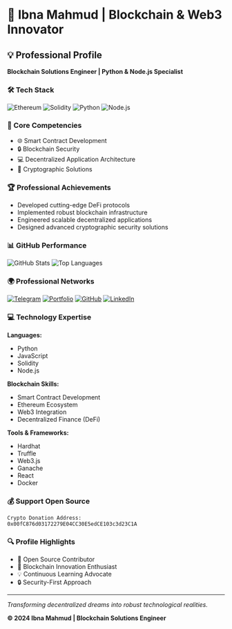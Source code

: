 # 🚀 Ibna Mahmud | Blockchain & Web3 Innovator

## 💡 Professional Profile

**Blockchain Solutions Engineer | Python & Node.js Specialist**

### 🛠 Tech Stack

![Ethereum](https://img.shields.io/badge/-Ethereum-3C3C3D?style=flat-square&logo=ethereum)
![Solidity](https://img.shields.io/badge/-Solidity-363636?style=flat-square&logo=solidity)
![Python](https://img.shields.io/badge/-Python-3776AB?style=flat-square&logo=python)
![Node.js](https://img.shields.io/badge/-Node.js-339933?style=flat-square&logo=nodedotjs)

### 🔧 Core Competencies

- 🌐 Smart Contract Development
- 🔒 Blockchain Security
- 💻 Decentralized Application Architecture
- 🔐 Cryptographic Solutions

### 🏆 Professional Achievements

- Developed cutting-edge DeFi protocols
- Implemented robust blockchain infrastructure
- Engineered scalable decentralized applications
- Designed advanced cryptographic security solutions

### 📊 GitHub Performance

![GitHub Stats](https://github-readme-stats.vercel.app/api?username=ibnamahmudlikhon&show_icons=true&theme=radical)
![Top Languages](https://github-readme-stats.vercel.app/api/top-langs/?username=ibnamahmudlikhon&layout=compact)

### 🌍 Professional Networks

[![Telegram](https://img.shields.io/badge/-Telegram-2CA5E0?style=flat-square&logo=telegram)](https://t.me/ibnamahmudlikhon)
[![Portfolio](https://img.shields.io/badge/-Portfolio-4A154B?style=flat-square&logo=react)](https://tinyurl.com/ibnamahmud)
[![GitHub](https://img.shields.io/badge/-GitHub-181717?style=flat-square&logo=github)](https://github.com/ibnamahmudlikhon)
[![LinkedIn](https://img.shields.io/badge/-LinkedIn-0077B5?style=flat-square&logo=linkedin)](https://www.linkedin.com/in/ibnamahmudlikhon)

### 💻 Technology Expertise

**Languages:**
- Python
- JavaScript
- Solidity
- Node.js

**Blockchain Skills:**
- Smart Contract Development
- Ethereum Ecosystem
- Web3 Integration
- Decentralized Finance (DeFi)

**Tools & Frameworks:**
- Hardhat
- Truffle
- Web3.js
- Ganache
- React
- Docker

### 💰 Support Open Source

```
Crypto Donation Address:
0x00fC876d03172279E04CC30E5edCE103c3d23C1A
```

### 🔍 Profile Highlights

- 🌟 Open Source Contributor
- 🚀 Blockchain Innovation Enthusiast
- 💡 Continuous Learning Advocate
- 🔒 Security-First Approach

---

*Transforming decentralized dreams into robust technological realities.*

**© 2024 Ibna Mahmud | Blockchain Solutions Engineer**
